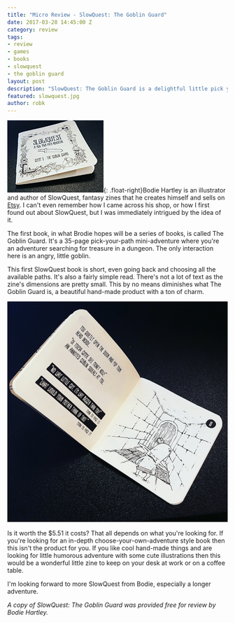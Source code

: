 ```yaml
---
title: "Micro Review - SlowQuest: The Goblin Guard"
date: 2017-03-28 14:45:00 Z
category: review
tags:
- review
- games
- books
- slowquest
- the goblin guard
layout: post
description: "SlowQuest: The Goblin Guard is a delightful little pick your path adventure zine."
featured: slowquest.jpg
author: robk
---
```


![SlowQuest: The Goblin Guard](/images/featured/slowquest.jpg){: .float-right}Bodie Hartley is an illustrator and author of SlowQuest, fantasy zines that he creates himself and sells on [Etsy](https://www.etsy.com/shop/SlowQuest?ref=l2-shopheader-name). I can't even remember how I came across his shop, or how I first found out about SlowQuest, but I was immediately intrigued by the idea of it.

The first book, in what Brodie hopes will be a series of books, is called The Goblin Guard. It's a 35-page pick-your-path mini-adventure where you're an adventurer searching for treasure in a dungeon. The only interaction here is an angry, little goblin.

This first SlowQuest book is short, even going back and choosing all the available paths. It's also a fairly simple read. There's not a lot of text as the zine's dimensions are pretty small. This by no means diminishes what The Goblin Guard is, a beautiful hand-made product with a ton of charm.

![The Goblin Guard](/images/slowquest/thegoblinguard.jpg)

Is it worth the $5.51 it costs? That all depends on what you're looking for. If you're looking for an in-depth choose-your-own-adventure style book then this isn't the product for you. If you like cool hand-made things and are looking for little humorous adventure with some cute illustrations then this would be a wonderful little zine to keep on your desk at work or on a coffee table.

I'm looking forward to more SlowQuest from Bodie, especially a longer adventure.

*A copy of SlowQuest: The Goblin Guard was provided free for review by Bodie Hartley.*

